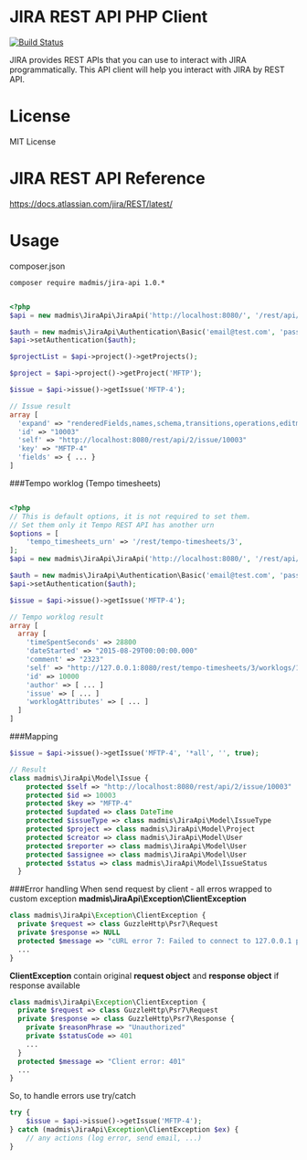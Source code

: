 # JIRA REST API PHP Client

[![Build Status](https://secure.travis-ci.org/madmis/jira-api.png)](http://travis-ci.org/madmis/jira-api)

JIRA provides REST APIs that you can use to interact with JIRA programmatically.
This API client will help you interact with JIRA by REST API. 
 

# License

MIT License

# JIRA REST API Reference

https://docs.atlassian.com/jira/REST/latest/

# Usage

composer.json

```
composer require madmis/jira-api 1.0.*
```

````php

<?php
$api = new madmis\JiraApi\JiraApi('http://localhost:8080/', '/rest/api/2');

$auth = new madmis\JiraApi\Authentication\Basic('email@test.com', 'password');
$api->setAuthentication($auth);

$projectList = $api->project()->getProjects();

$project = $api->project()->getProject('MFTP');

$issue = $api->issue()->getIssue('MFTP-4');

// Issue result
array [
  'expand' => "renderedFields,names,schema,transitions,operations,editmeta,changelog"
  'id' => "10003"
  'self' => "http://localhost:8080/rest/api/2/issue/10003"
  'key' => "MFTP-4"
  'fields' => { ... }
]

````

###Tempo worklog (Tempo timesheets)
````php

<?php
// This is default options, it is not required to set them.
// Set them only it Tempo REST API has another urn
$options = [
    'tempo_timesheets_urn' => '/rest/tempo-timesheets/3',
];
$api = new madmis\JiraApi\JiraApi('http://localhost:8080/', '/rest/api/2', $options);

$auth = new madmis\JiraApi\Authentication\Basic('email@test.com', 'password');
$api->setAuthentication($auth);

$issue = $api->issue()->getIssue('MFTP-4');

// Tempo worklog result
array [
  array [
    'timeSpentSeconds' => 28800
    'dateStarted' => "2015-08-29T00:00:00.000"
    'comment' => "2323"
    'self' => "http://127.0.0.1:8080/rest/tempo-timesheets/3/worklogs/10000"
    'id' => 10000
    'author' => [ ... ]
    'issue' => [ ... ]
    'worklogAttributes' => [ ... ]
  ]
]

````

###Mapping
````php
$issue = $api->issue()->getIssue('MFTP-4', '*all', '', true);

// Result
class madmis\JiraApi\Model\Issue {
    protected $self => "http://localhost:8080/rest/api/2/issue/10003"
    protected $id => 10003
    protected $key => "MFTP-4"
    protected $updated => class DateTime
    protected $issueType => class madmis\JiraApi\Model\IssueType
    protected $project => class madmis\JiraApi\Model\Project
    protected $creator => class madmis\JiraApi\Model\User
    protected $reporter => class madmis\JiraApi\Model\User
    protected $assignee => class madmis\JiraApi\Model\User
    protected $status => class madmis\JiraApi\Model\IssueStatus
  }

````
###Error handling
When send request by client - all erros wrapped to custom exception **madmis\JiraApi\Exception\ClientException**  

````php
class madmis\JiraApi\Exception\ClientException {
  private $request => class GuzzleHttp\Psr7\Request
  private $response => NULL
  protected $message => "cURL error 7: Failed to connect to 127.0.0.1 port 8080: Connection refused (see http://curl.haxx.se/libcurl/c/libcurl-errors.html)"
  ...
}
````

**ClientException** contain original **request object** and **response object** if response available
 
````php
class madmis\JiraApi\Exception\ClientException {
  private $request => class GuzzleHttp\Psr7\Request 
  private $response => class GuzzleHttp\Psr7\Response {
    private $reasonPhrase => "Unauthorized"
    private $statusCode => 401
    ...
  }
  protected $message => "Client error: 401"
  ...  
}
````

So, to handle errors use try/catch

````php
try {
    $issue = $api->issue()->getIssue('MFTP-4');
} catch (madmis\JiraApi\Exception\ClientException $ex) {
    // any actions (log error, send email, ...) 
}
````